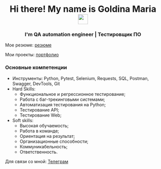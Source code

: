 <h1 align="center">Hi there! My name is Goldina Maria 
<img src="https://github.com/blackcater/blackcater/raw/main/images/Hi.gif" height="32"/></h1>
<h3 align="center">I'm QA automation engineer | Тестировщик ПО</h3>

Мое резюме: <a href="https://myresume.ru/resume/KepY7c7gxOZ/"> резюме </a>

Мои проекты: <a href="https://github.com/MariaGoldina/portfolio.git"> портфолио </a>

### Основные компетенции 
- Инструменты: Python, Pytest, Selenium, Requests, SQL, Postman, Swagger, DevTools, Git
- Hard Skills: 
    * Функциональное и регрессионное тестирование;
    * Работа с баг-трекинговыми системами;
    * Автоматизация тестирования на Python;
    * Тестирование API;
    * Тестирование Web;
- Soft skills:
    * Высокая обучаемость;
    * Работа в команде;
    * Ориентация на результат;
    * Организационные способности;
    * Коммуникабельность;
    * Ответственность.

Для связи со мной: <a href="https://t.me/MaryGoldina"> Телеграм </a>
